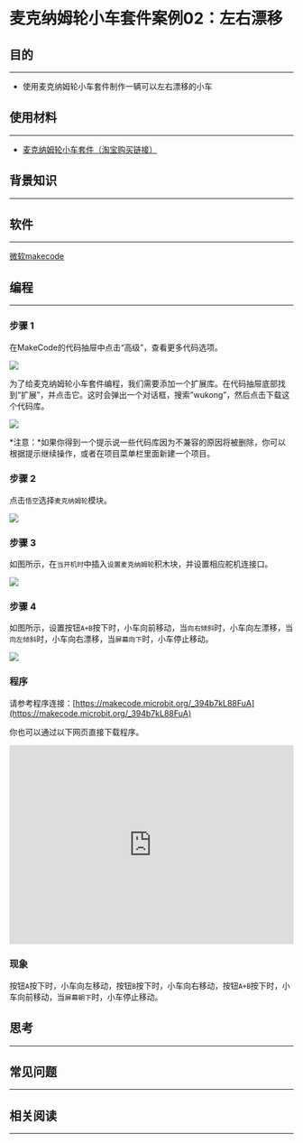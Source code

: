 # 麦克纳姆轮小车套件案例02：左右漂移

## 目的
---

- 使用麦克纳姆轮小车套件制作一辆可以左右漂移的小车

## 使用材料
---

- [麦克纳姆轮小车套件（淘宝购买链接）](https://item.taobao.com/item.htm?ft=t&id=604443327840)

## 背景知识
---

## 软件
---

[微软makecode](https://makecode.microbit.org/#)

## 编程
---

### 步骤 1
 在MakeCode的代码抽屉中点击“高级”，查看更多代码选项。

![](./images/Mecanum_wheel_car_kit_case_01_01.png)

为了给麦克纳姆轮小车套件编程，我们需要添加一个扩展库。在代码抽屉底部找到“扩展”，并点击它。这时会弹出一个对话框，搜索”wukong”，然后点击下载这个代码库。

![](./images/Mecanum_wheel_car_kit_case_01_02.png)

*注意：*如果你得到一个提示说一些代码库因为不兼容的原因将被删除，你可以根据提示继续操作，或者在项目菜单栏里面新建一个项目。

### 步骤 2

点击`悟空`选择`麦克纳姆轮`模块。



![](./images/Mecanum_wheel_car_kit_case_01_03.png)


### 步骤 3

如图所示，在`当开机时`中插入`设置麦克纳姆轮`积木块，并设置相应舵机连接口。



![](./images/Mecanum_wheel_car_kit_case_02_05.png)


### 步骤 4

如图所示，设置按钮`A+B`按下时，小车向前移动，当`向右倾斜`时，小车向左漂移，当`向左倾斜`时，小车向右漂移，当`屏幕向下`时，小车停止移动。



![](./images/Mecanum_wheel_car_kit_case_02_06.png)


### 程序

请参考程序连接：[https://makecode.microbit.org/_394b7kL88FuA](https://makecode.microbit.org/_394b7kL88FuA)

你也可以通过以下网页直接下载程序。

<div style="position:relative;height:0;padding-bottom:70%;overflow:hidden;"><iframe style="position:absolute;top:0;left:0;width:100%;height:100%;" src="https://makecode.microbit.org/#pub:_394b7kL88FuA]" frameborder="0" sandbox="allow-popups allow-forms allow-scripts allow-same-origin"></iframe></div>  

### 现象

按钮`A`按下时，小车向左移动，按钮`B`按下时，小车向右移动，按钮`A+B`按下时，小车向前移动，当`屏幕朝下`时，小车停止移动。

## 思考
---

## 常见问题
---
## 相关阅读  
---
